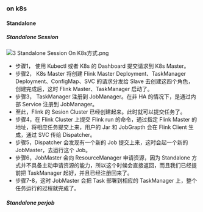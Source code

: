 ### on k8s

#### Standalone 

##### Standalone Session

![3 Standalone Session On K8s方式.png](images/749151cee2ab4a6195eaf0226c4f54f0.png)



- 步骤1， 使用 Kubectl 或者 K8s 的 Dashboard 提交请求到 K8s Master。
- 步骤2， K8s Master 将创建 Flink Master Deployment、TaskManager  Deployment、ConfigMap、SVC 的请求分发给 Slave 去创建这四个角色，创建完成后，这时 Flink  Master、TaskManager 启动了。
- 步骤3， TaskManager 注册到 JobManager。在非 HA 的情况下，是通过内部 Service 注册到 JobManager。
- 至此，Flink 的 Sesion Cluster 已经创建起来。此时就可以提交任务了。
- 步骤4，在 Flink Cluster 上提交 Flink run 的命令，通过指定 Flink Master  的地址，将相应任务提交上来，用户的 Jar 和 JobGrapth 会在 Flink Client 生成，通过 SVC 传给  Dispatcher。
- 步骤5，Dispatcher 会发现有一个新的 Job 提交上来，这时会起一个新的 JobMaster，去运行这个 Job。
- 步骤6，JobMaster 会向 ResourceManager 申请资源，因为 Standalone 方式并不具备主动申请资源的能力，所以这个时候会直接返回，而且我们已经提前把 TaskManager 起好，并且已经注册回来了。
- 步骤7-8，这时 JobMaster 会把 Task 部署到相应的 TaskManager 上，整个任务运行的过程就完成了。



##### Standalone perjob
